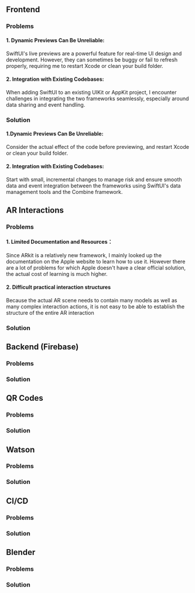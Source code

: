 ## Frontend

### Problems
#### 1. Dynamic Previews Can Be Unreliable:
SwiftUI's live previews are a powerful feature for real-time UI design and development. However, they can sometimes be buggy or fail to refresh properly, requiring me to restart Xcode or clean your build folder.

#### 2. Integration with Existing Codebases:
When adding SwiftUI to an existing UIKit or AppKit project, I encounter challenges in integrating the two frameworks seamlessly, especially around data sharing and event handling.

### Solution
#### 1.Dynamic Previews Can Be Unreliable: 
Consider the actual effect of the code before previewing, and restart Xcode or clean your build folder.

#### 2. Integration with Existing Codebases:
Start with small, incremental changes to manage risk and ensure smooth data and event integration between the frameworks using SwiftUI's data management tools and the Combine framework.

## AR Interactions

### Problems
#### 1. Limited Documentation and Resources：
Since ARkit is a relatively new framework, I mainly looked up the documentation on the Apple website to learn how to use it. However there are a lot of problems for which Apple doesn't have a clear official solution, the actual cost of learning is much higher.
       
#### 2. Difficult practical interaction structures
Because the actual AR scene needs to contain many models as well as many complex interaction actions, it is not easy to be able to establish the structure of the entire AR interaction

### Solution

## Backend (Firebase)
### Problems
### Solution

## QR Codes 
### Problems
### Solution

## Watson
### Problems
### Solution

## CI/CD
### Problems
### Solution

## Blender
### Problems
### Solution







